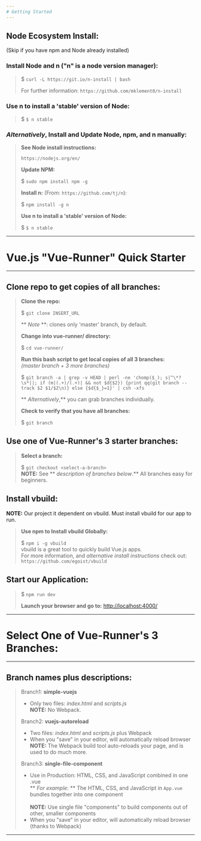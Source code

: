 ```yaml
---
# Getting Started
---
```


## Node Ecosystem Install:
(Skip if you have npm and Node already installed)
<br>

### Install Node and n ("n" is a node version manager):

> $ `curl -L https://git.io/n-install | bash`
>
> For further information: `https://github.com/mklement0/n-install`

### Use n to install a 'stable' version of Node:
> $ `$ n stable`


### *Alternatively*, Install and Update Node, npm, and n manually:
>   **See Node install instructions:** 
>
>   `https://nodejs.org/en/`
>
>   **Update NPM:**
>   
> $ `sudo npm install npm -g`
>
>   **Install n:** (From: `https://github.com/tj/n`):
>   
> $ `npm install -g n`
>
>   **Use n to install a 'stable' version of Node:**
>
> $ `$ n stable`


---
# Vue.js "Vue-Runner" Quick Starter

---

## Clone repo to get copies of all branches:

> **Clone the repo:**
> 
> $ `git clone INSERT_URL`
>
> ** *Note* **: clones only 'master' branch, by default.
> <br>
>
> **Change into vue-runner/ directory:**
> 
> $ `cd vue-runner/`
> <br>
>
> **Run this bash script to get local copies of all 3 branches:**
> <br>
> *(master branch + 3 more branches)*
> 
> $ `git branch -a | grep -v HEAD | perl -ne 'chomp($_); s|^\*?\s*||; if (m|(.+)/(.+)| && not $d{$2}) {print qq(git branch --track $2 $1/$2\n)} else {$d{$_}=1}' | csh -xfs`
>
> ** *Alternatively*,** you can grab branches individually.
> <br>
>
> **Check to verify that you have all branches:**
> 
> $ `git branch`
> <br>

## **Use one of Vue-Runner's 3 starter branches:**

> **Select a branch:**
> 
>  $ `git checkout <select-a-branch>`
>   <br>
>   **NOTE:** See ** *description of branches below*.**  All branches easy for beginners.
>   <br>


## **Install vbuild:**
**NOTE:** Our project it dependent on vbuild.  Must install vbuild for our app to run.
>
> **Use npm to Install vbuild Globally:**
> 
>  $ `npm i -g vbuild`
> <br>
> vbuild is a great tool to quickly build Vue.js apps.
> <br>
> For more information, and *alternative install instructions* check out: `https://github.com/egoist/vbuild`
> <br>



## **Start our Application:**

>  $ `npm run dev`
>
>  **Launch your browser and go to:** [http://localhost:4000/](http://localhost:4000/)


---
# Select One of Vue-Runner's 3 Branches:
---

## Branch names plus descriptions:
> 
> Branch1: **simple-vuejs**
>
>   - Only two files: *index.html* and *scripts.js*
>     <br>
>   **NOTE:** No Webpack.
> 
> Branch2: **vuejs-autoreload**
>
>   - Two files: *index.html* and *scripts.js* plus Webpack
>     <br>
>   - When you "save" in your editor, will automatically reload browser
>     <br>
>   **NOTE:** The Webpack build tool auto-reloads your page, and is used to do much more.
> 
> Branch3: **single-file-component**
> 
>   - Use in Production: HTML, CSS, and JavaScript combined in one .vue
>     <br>
>     ** *For example*: ** The HTML, CSS, and JavaScript in `App.vue` bundles together into one component
>     <br>
>     <br>
>     **NOTE:** Use single file "components" to build components out of other, smaller components
>     <br> 
>   - When you "save" in your editor, will automatically reload browser (thanks to Webpack)
>     <br>

---